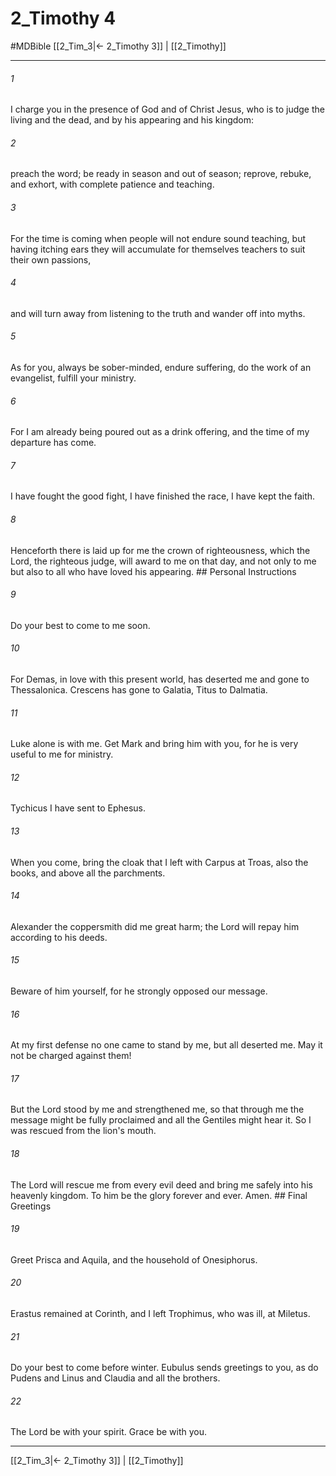 # 2_Timothy 4
#MDBible
[[2_Tim_3|← 2_Timothy 3]] | [[2_Timothy]]

***

###### 1 

I charge you in the presence of God and of Christ Jesus, who is to judge the living and the dead, and by his appearing and his kingdom: 

###### 2 

preach the word; be ready in season and out of season; reprove, rebuke, and exhort, with complete patience and teaching. 

###### 3 

For the time is coming when people will not endure sound teaching, but having itching ears they will accumulate for themselves teachers to suit their own passions, 

###### 4 

and will turn away from listening to the truth and wander off into myths. 

###### 5 

As for you, always be sober-minded, endure suffering, do the work of an evangelist, fulfill your ministry. 

###### 6 

For I am already being poured out as a drink offering, and the time of my departure has come. 

###### 7 

I have fought the good fight, I have finished the race, I have kept the faith. 

###### 8 

Henceforth there is laid up for me the crown of righteousness, which the Lord, the righteous judge, will award to me on that day, and not only to me but also to all who have loved his appearing. ## Personal Instructions 

###### 9 

Do your best to come to me soon. 

###### 10 

For Demas, in love with this present world, has deserted me and gone to Thessalonica. Crescens has gone to Galatia, Titus to Dalmatia. 

###### 11 

Luke alone is with me. Get Mark and bring him with you, for he is very useful to me for ministry. 

###### 12 

Tychicus I have sent to Ephesus. 

###### 13 

When you come, bring the cloak that I left with Carpus at Troas, also the books, and above all the parchments. 

###### 14 

Alexander the coppersmith did me great harm; the Lord will repay him according to his deeds. 

###### 15 

Beware of him yourself, for he strongly opposed our message. 

###### 16 

At my first defense no one came to stand by me, but all deserted me. May it not be charged against them! 

###### 17 

But the Lord stood by me and strengthened me, so that through me the message might be fully proclaimed and all the Gentiles might hear it. So I was rescued from the lion's mouth. 

###### 18 

The Lord will rescue me from every evil deed and bring me safely into his heavenly kingdom. To him be the glory forever and ever. Amen. ## Final Greetings 

###### 19 

Greet Prisca and Aquila, and the household of Onesiphorus. 

###### 20 

Erastus remained at Corinth, and I left Trophimus, who was ill, at Miletus. 

###### 21 

Do your best to come before winter. Eubulus sends greetings to you, as do Pudens and Linus and Claudia and all the brothers. 

###### 22 

The Lord be with your spirit. Grace be with you. 

***

[[2_Tim_3|← 2_Timothy 3]] | [[2_Timothy]]
